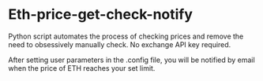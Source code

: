 # Eth-price-get-check-notify

Python script automates the process of checking prices and remove the need to obsessively manually check. No exchange API key required.

After setting user parameters in the .config file, you will be notified by email when
the price of ETH reaches your set limit.
